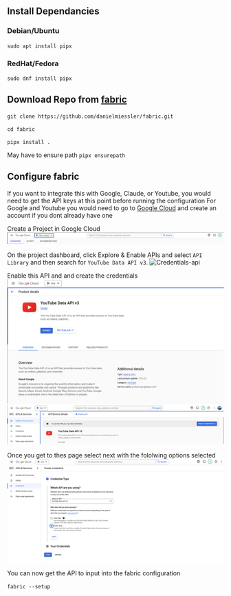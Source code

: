 ## Install Dependancies

### Debian/Ubuntu
```
sudo apt install pipx
```
### RedHat/Fedora
```
sudo dnf install pipx
```
## Download Repo from [fabric](https://github.com/danielmiessler/fabric)

```
git clone https://github.com/danielmiessler/fabric.git
```

```
cd fabric
```
```
pipx install .
```
May have to ensure path `pipx ensurepath`

## Configure fabric

If you want to integrate this with Google, Claude, or Youtube, you would need to get the API keys at this point before running the configuration
For Google and Youtube you would need to go to [Google Cloud](https://console.cloud.google.com/) and create an account if you dont already have one


Create a Project in Google Cloud
![Google Cloud Project](https://github.com/ebelious/Self-Hosted/blob/main/Images/Screenshot%20from%202024-07-12%2016-31-29.png)
 
 
 On the project dashboard, click Explore & Enable APIs and select `API Library` and then search for `YouTube Data API v3`.
![Credentials-api](https://github.com/user-attachments/assets/749172c5-57ee-404a-8326-3ced35607f8b)


Enable this API and and create the credentials
![Enable API](https://github.com/ebelious/Self-Hosted/blob/main/Images/Screenshot%20from%202024-07-12%2016-43-27.png)
![Credentials API](https://github.com/ebelious/Self-Hosted/blob/main/Images/Screenshot%20from%202024-07-12%2016-45-11.png)


Once you get to thes page select next with the fololwing options selected 
![nex1](https://github.com/ebelious/Self-Hosted/blob/main/Images/Screenshot%20from%202024-07-12%2016-47-23.png)

You can now get the API to input into the fabric configuration
```
fabric --setup
```
